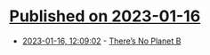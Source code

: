 # [Published on 2023-01-16](index.md)

* [2023-01-16, 12:09:02](https://news.ycombinator.com/item?id=34399811) - [There’s No Planet B](https://aeon.co/essays/we-will-never-be-able-to-live-on-another-planet-heres-why)
